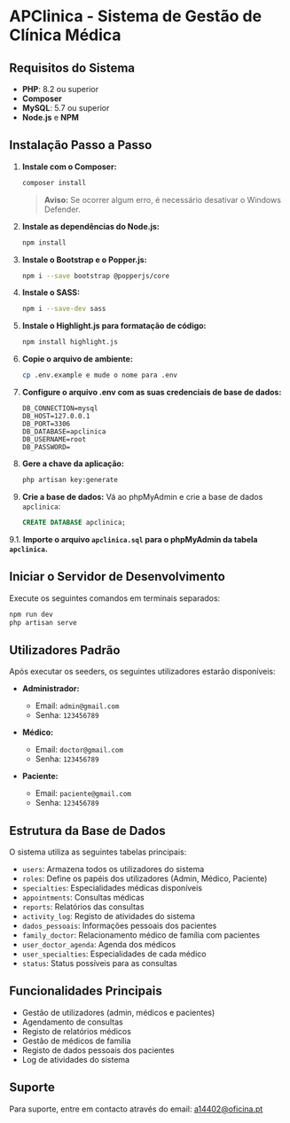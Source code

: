 # APClinica - Sistema de Gestão de Clínica Médica

## Requisitos do Sistema

- **PHP**: 8.2 ou superior
- **Composer**
- **MySQL**: 5.7 ou superior
- **Node.js** e **NPM**

## Instalação Passo a Passo

1. **Instale com o Composer:**
   ```bash
   composer install
   ```
   > **Aviso:** Se ocorrer algum erro, é necessário desativar o Windows Defender.

2. **Instale as dependências do Node.js:**
   ```bash
   npm install
   ```

3. **Instale o Bootstrap e o Popper.js:**
   ```bash
   npm i --save bootstrap @popperjs/core
   ```

4. **Instale o SASS:**
   ```bash
   npm i --save-dev sass
   ```

5. **Instale o Highlight.js para formatação de código:**
   ```bash
   npm install highlight.js
   ```

6. **Copie o arquivo de ambiente:**
   ```bash
   cp .env.example e mude o nome para .env
   ```

7. **Configure o arquivo .env com as suas credenciais de base de dados:**
   ```env
   DB_CONNECTION=mysql
   DB_HOST=127.0.0.1
   DB_PORT=3306
   DB_DATABASE=apclinica
   DB_USERNAME=root
   DB_PASSWORD=
   ```

8. **Gere a chave da aplicação:**
   ```bash
   php artisan key:generate
   ```

9. **Crie a base de dados:**
   Vá ao phpMyAdmin e crie a base de dados `apclinica`:
   ```sql
   CREATE DATABASE apclinica;
   ```

9.1. **Importe o arquivo `apclinica.sql` para o phpMyAdmin da tabela `apclinica`.**

## Iniciar o Servidor de Desenvolvimento

Execute os seguintes comandos em terminais separados:

```bash
npm run dev
php artisan serve
```

## Utilizadores Padrão

Após executar os seeders, os seguintes utilizadores estarão disponíveis:

- **Administrador:**
  - Email: `admin@gmail.com`
  - Senha: `123456789`

- **Médico:**
  - Email: `doctor@gmail.com`
  - Senha: `123456789`

- **Paciente:**
  - Email: `paciente@gmail.com`
  - Senha: `123456789`

## Estrutura da Base de Dados

O sistema utiliza as seguintes tabelas principais:

- `users`: Armazena todos os utilizadores do sistema
- `roles`: Define os papéis dos utilizadores (Admin, Médico, Paciente)
- `specialties`: Especialidades médicas disponíveis
- `appointments`: Consultas médicas
- `reports`: Relatórios das consultas
- `activity_log`: Registo de atividades do sistema
- `dados_pessoais`: Informações pessoais dos pacientes
- `family_doctor`: Relacionamento médico de família com pacientes
- `user_doctor_agenda`: Agenda dos médicos
- `user_specialties`: Especialidades de cada médico
- `status`: Status possíveis para as consultas

## Funcionalidades Principais

- Gestão de utilizadores (admin, médicos e pacientes)
- Agendamento de consultas
- Registo de relatórios médicos
- Gestão de médicos de família
- Registo de dados pessoais dos pacientes
- Log de atividades do sistema

## Suporte

Para suporte, entre em contacto através do email: [a14402@oficina.pt](mailto:a14402@oficina.pt)